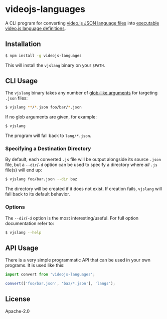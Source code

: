 # videojs-languages

A CLI program for converting [video.js JSON language files](https://github.com/videojs/video.js/blob/master/docs/guides/languages.md#creating-the-language-file) into [executable video.js language definitions](https://github.com/videojs/video.js/blob/master/docs/guides/languages.md#adding-languages-to-videojs).

## Installation

```sh
$ npm install -g videojs-languages
```

This will install the `vjslang` binary on your `$PATH`.

## CLI Usage

The `vjslang` binary takes any number of [glob-like arguments](https://www.npmjs.com/package/minimatch) for targeting `.json` files:

```sh
$ vjslang **/*.json foo/bar/*.json
```

If no glob arguments are given, for example:

```sh
$ vjslang
```

The program will fall back to `lang/*.json`.

### Specifying a Destination Directory

By default, each converted `.js` file will be output alongside its source `.json` file, but a `--dir`/`-d` option can be used to specify a directory where _all_ `.js` file(s) will end up:

```sh
$ vjslang foo/bar.json --dir baz
```

The directory will be created if it does not exist. If creation fails, `vjslang` will fall back to its default behavior.

### Options

The `--dir`/`-d` option is the most interesting/useful. For full option documentation refer to:

```sh
$ vjslang --help
```

## API Usage

There is a very simple programmatic API that can be used in your own programs. It is used like this:

```js
import convert from 'videojs-languages';

convert(['foo/bar.json', 'baz/*.json'], 'langs');
```

## License

Apache-2.0

